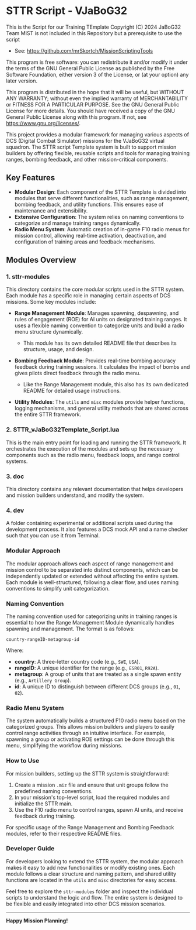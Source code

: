 

# STTR Script - VJaBoG32

This is the Script for our Training TEmplate
Copyright (C) 2024  JaBoG32 Team
MIST is not included in this Repository but a prerequisite to use the script
- See: https://github.com/mrSkortch/MissionScriptingTools

This program is free software: you can redistribute it and/or modify
it under the terms of the GNU General Public License as published by
the Free Software Foundation, either version 3 of the License, or
(at your option) any later version.

This program is distributed in the hope that it will be useful,
but WITHOUT ANY WARRANTY; without even the implied warranty of
MERCHANTABILITY or FITNESS FOR A PARTICULAR PURPOSE. See the
GNU General Public License for more details.
You should have received a copy of the GNU General Public License
along with this program.  If not, see <https://www.gnu.org/licenses/>.


This project provides a modular framework for managing various aspects of DCS (Digital Combat Simulator) missions for the VJaBoG32 virtual squadron. The STTR script Template system is built to support mission builders by offering flexible, reusable scripts and tools for managing training ranges, bombing feedback, and other mission-critical components.

## Key Features

- **Modular Design**: Each component of the STTR Template is divided into modules that serve different functionalities, such as range management, bombing feedback, and utility functions. This ensures ease of maintenance and extensibility.
- **Extensive Configuration**: The system relies on naming conventions to categorize and manage training ranges dynamically.
- **Radio Menu System**: Automatic creation of in-game F10 radio menus for mission control, allowing real-time activation, deactivation, and configuration of training areas and feedback mechanisms.

## Modules Overview

### 1. **sttr-modules**
This directory contains the core modular scripts used in the STTR system. Each module has a specific role in managing certain aspects of DCS missions. Some key modules include:

- **Range Management Module**: Manages spawning, despawning, and rules of engagement (ROE) for AI units on designated training ranges. It uses a flexible naming convention to categorize units and build a radio menu structure dynamically.
  - This module has its own detailed README file that describes its structure, usage, and design.
  
- **Bombing Feedback Module**: Provides real-time bombing accuracy feedback during training sessions. It calculates the impact of bombs and gives pilots direct feedback through the radio menu.
  - Like the Range Management module, this also has its own dedicated README for detailed usage instructions.

- **Utility Modules**: The `utils` and `misc` modules provide helper functions, logging mechanisms, and general utility methods that are shared across the entire STTR framework.

### 2. **STTR_vJaBoG32Template_Script.lua**
This is the main entry point for loading and running the STTR framework. It orchestrates the execution of the modules and sets up the necessary components such as the radio menu, feedback loops, and range control systems.

### 3. **doc** 
This directory contains any relevant documentation that helps developers and mission builders understand, and modify the system.

### 4. **dev**
A folder  containing experimental or additional scripts used during the development process.
It also features a DCS mock API and a name checker such that you can use it from Terminal.

### Modular Approach

The modular approach allows each aspect of range management and mission control to be separated into distinct components, which can be independently updated or extended without affecting the entire system. Each module is well-structured, following a clear flow, and uses naming conventions to simplify unit categorization.

### Naming Convention

The naming convention used for categorizing units in training ranges is essential to how the Range Management Module dynamically handles spawning and management. The format is as follows:

```
country-rangeID-metagroup-id
```

Where:
- **country**: A three-letter country code (e.g., `SWE`, `USA`).
- **rangeID**: A unique identifier for the range (e.g., `ESR01`, `R92A`).
- **metagroup**: A group of units that are treated as a single spawn entity (e.g., `Artillery Group`).
- **id**: A unique ID to distinguish between different DCS groups (e.g., `01`, `02`).

### Radio Menu System

The system automatically builds a structured F10 radio menu based on the categorized groups. This allows mission builders and players to easily control range activities through an intuitive interface. For example, spawning a group or activating ROE settings can be done through this menu, simplifying the workflow during missions.

### How to Use

For mission builders, setting up the STTR system is straightforward:

1. Create a mission `.miz` file and ensure that unit groups follow the predefined naming conventions.
2. In your mission's top-level script, load the required modules and initialize the STTR main.
3. Use the F10 radio menu to control ranges, spawn AI units, and receive feedback during training.

For specific usage of the Range Management and Bombing Feedback modules, refer to their respective README files.

### Developer Guide

For developers looking to extend the STTR system, the modular approach makes it easy to add new functionalities or modify existing ones. Each module follows a clear structure and naming pattern, and shared utility functions are located in the `utils` and `misc` directories for easy access.

Feel free to explore the `sttr-modules` folder and inspect the individual scripts to understand the logic and flow. The entire system is designed to be flexible and easily integrated into other DCS mission scenarios.

---

**Happy Mission Planning!**

